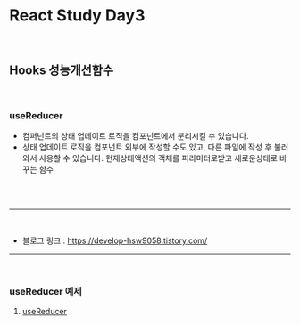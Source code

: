 # React Study Day3  
<br/>

## Hooks 성능개선함수 
</br>

### useReducer
- 컴퍼넌트의 상태 업데이트 로직을 컴포넌트에서 분리시킬 수 있습니다.
- 상태 업데이트 로직을 컴포넌트 외부에 작성할 수도 있고, 다른 파일에 작성 후 불러와서 사용할 수 있습니다.
현재상태액션의 객체를 파라미터로받고 새로운상태로 바꾸는 함수 

<br/><br/>

-----
</br>

- 블로그 링크 : <https://develop-hsw9058.tistory.com/>
---
</br>

### useReducer 예제

1. [useReducer](#App.js-code)

</br>